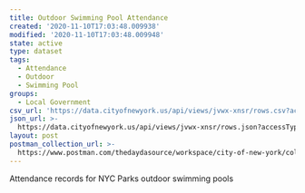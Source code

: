 ```yaml
---
title: Outdoor Swimming Pool Attendance
created: '2020-11-10T17:03:48.009938'
modified: '2020-11-10T17:03:48.009948'
state: active
type: dataset
tags:
  - Attendance
  - Outdoor
  - Swimming Pool
groups:
  - Local Government
csv_url: 'https://data.cityofnewyork.us/api/views/jvwx-xnsr/rows.csv?accessType=DOWNLOAD'
json_url: >-
  https://data.cityofnewyork.us/api/views/jvwx-xnsr/rows.json?accessType=DOWNLOAD
layout: post
postman_collection_url: >-
  https://www.postman.com/thedaydasource/workspace/city-of-new-york/collection/15909983-ef4e738e-e718-499c-a471-bcc97b842cd9
---
```

Attendance records for NYC Parks outdoor swimming pools
